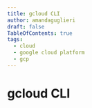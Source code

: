 ```yaml
---
title: gcloud CLI
author: amandaguglieri
draft: false
TableOfContents: true
tags:
  - cloud
  - google cloud platform
  - gcp
---
```


# gcloud CLI

